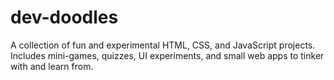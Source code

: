 # dev-doodles
A collection of fun and experimental HTML, CSS, and JavaScript projects. Includes mini-games, quizzes, UI experiments, and small web apps to tinker with and learn from.
